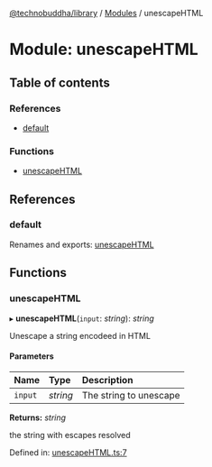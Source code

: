 [@technobuddha/library](../../README.md) / [Modules](../Modules.md) / unescapeHTML

# Module: unescapeHTML

## Table of contents

### References

- [default](unescapehtml.md#default)

### Functions

- [unescapeHTML](unescapehtml.md#unescapehtml)

## References

### default

Renames and exports: [unescapeHTML](unescapehtml.md#unescapehtml)

## Functions

### unescapeHTML

▸ **unescapeHTML**(`input`: *string*): *string*

Unescape a string encodeed in HTML

#### Parameters

| Name | Type | Description |
| :------ | :------ | :------ |
| `input` | *string* | The string to unescape |

**Returns:** *string*

the string with escapes resolved

Defined in: [unescapeHTML.ts:7](../../src/unescapeHTML.ts#L7)
